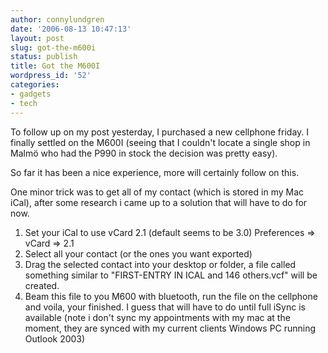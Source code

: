 ```yaml
---
author: connylundgren
date: '2006-08-13 10:47:13'
layout: post
slug: got-the-m600i
status: publish
title: Got the M600I
wordpress_id: '52'
categories:
- gadgets
- tech
---
```


To follow up on my post yesterday, I purchased a new cellphone friday. I
finally settled on the M600I (seeing that I couldn't locate a single shop in
Malmö who had the P990 in stock the decision was pretty easy).

So far it has been a nice experience, more will certainly follow on this.

One minor trick was to get all of my contact (which is stored in my Mac iCal),
after some research i came up to a solution that will have to do for now.

  1. Set your iCal to use vCard 2.1 (default seems to be 3.0) Preferences => vCard => 2.1
  2. Select all your contact (or the ones you want exported)
  3. Drag the selected contact into your desktop or folder, a file called something similar to "FIRST-ENTRY IN ICAL and 146 others.vcf" will be created.
  4. Beam this file to you M600 with bluetooth, run the file on the cellphone and voila, your finished.
I guess that will have to do until full iSync is available (note i don't sync
my appointments with my mac at the moment, they are synced with my current
clients Windows PC running Outlook 2003)


